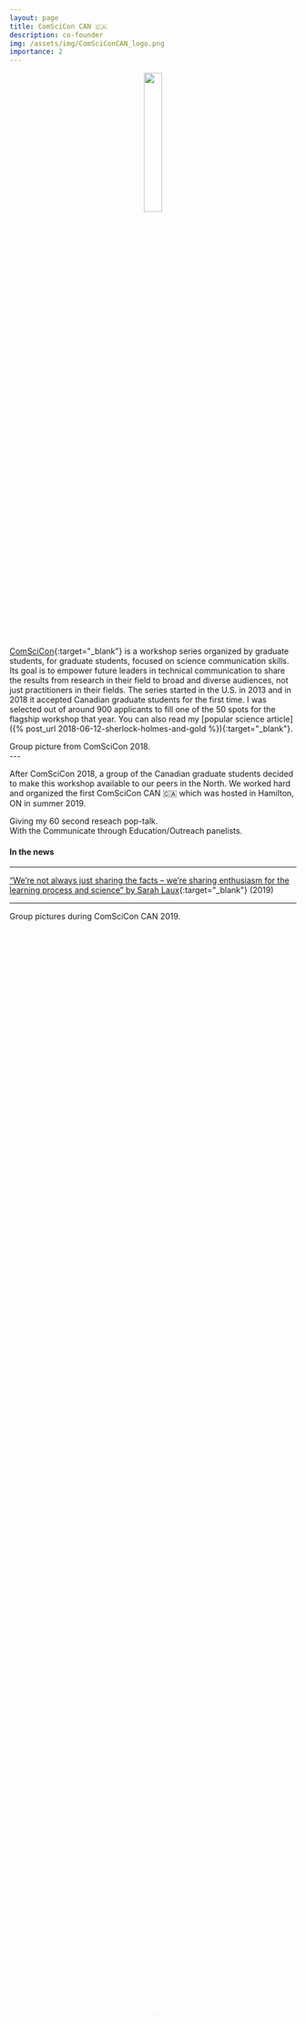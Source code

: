 ```yaml
---
layout: page
title: ComSciCon CAN 🇨🇦
description: co-founder
img: /assets/img/ComSciConCAN_logo.png
importance: 2
---
```



 <center>
 <img src="{{ site.baseurl }}/assets/img/ComSciConCAN_logo.png"  height="25%" width="25%">
 </center>
 <br/>

 [ComSciCon](https://comscicon.com/){:target="\_blank"} is a workshop series organized by graduate students, for graduate students, focused on science communication skills.  Its goal is to empower future leaders in technical communication to share the results from research in their field to broad and diverse audiences, not just practitioners in their fields. The series started in the U.S. in 2013 and in 2018 it accepted Canadian graduate students for the first time. I was selected out of around 900 applicants to fill one of the 50 spots for the flagship workshop that year. You can also read my [popular science article]({% post_url 2018-06-12-sherlock-holmes-and-gold %}){:target="\_blank"}.

 <div class="row justify-content-sm-center">
    <div class="col-sm-8 mt-3 mt-md-0">
        <img class="img-fluid" src="{{ site.baseurl }}/assets/img/comscicon18.jpeg" alt="" title="Group picture from ComSciCon 2018" data-zoomable=""/>
    </div>
</div>
<div class="caption">
     Group picture from ComSciCon 2018.
</div>
---

 After ComSciCon 2018, a group of the Canadian graduate students decided to make this workshop available to our peers in the North. We worked hard and organized the first ComSciCon CAN 🇨🇦 which was hosted in Hamilton, ON in summer 2019.

<div class="row justify-content-sm-center">
    <div class="col-sm mt-3 mt-md-0">
        <img class="img-fluid" src="{{ site.baseurl }}/assets/img/comscicon19_me2.jpg" alt="" title="Giving my 60 second reseach pop-talk" data-zoomable=""/>
        <div class="caption">
            Giving my 60 second reseach pop-talk.
        </div>
    </div>
    <div class="col-sm-7 mt-3 mt-md-0">
        <img class="img-fluid" src="{{ site.baseurl }}/assets/img/comscicon19_panel2.jpg" alt="" title="With the Communicate through Education/Outreach panelists" data-zoomable=""/>
        <div class="caption">
            With the Communicate through Education/Outreach panelists.
        </div>
    </div>
</div>


#### In the news

---

<i class="far fa-newspaper"></i> [“We’re not always just sharing the facts – we’re sharing enthusiasm for the learning process and science” by Sarah Laux](https://dailynews.mcmaster.ca/articles/were-not-always-just-sharing-the-facts-were-sharing-enthusiasm-for-the-learning-process-and-science/){:target="\_blank"} (2019)

---

<div class="row justify-content-sm-center">
    <div class="col-sm-7 mt-3 mt-md-0">
        <img class="img-fluid" src="{{ site.baseurl }}/assets/img/comscicon19_all.jpg" alt="" title="Group picture at the Phoenix" data-zoomable=""/>
    </div>
    <div class="col-sm mt-2 mt-md-0">
        <img class="img-fluid" src="{{ site.baseurl }}/assets/img/comscicon19.gif" alt="" title="Group picture at black box theatre" data-zoomable=""/>
    </div>
</div>
<div class="caption">
     Group pictures during ComSciCon CAN 2019.
</div>


<p>
	<center>
	 <video autoplay loop controls width="100%" height="100%" poster="{{ site.baseurl }}/assets/img/comsci_con_2019.jpg"> <source src="{{ site.baseurl }}/assets/vid/comsci_con_2019.mp4" type="video/mp4"></video>
	</center>
	<div class="col three caption">
    <i class="fa fa-video"></i> Promotional video for ComSciCon CAN by <a href= "https://www.instagram.com/zacharyjguy/?hl=en" target="_blank">@zacharyjguy</a>.
    </div>
</p>
